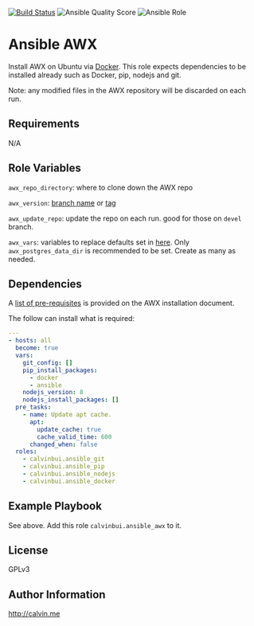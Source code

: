 [![Build Status](https://travis-ci.com/calvinbui/ansible-awx.svg?branch=master)](https://travis-ci.com/calvinbui/ansible-awx)
![Ansible Quality Score](https://img.shields.io/ansible/quality/35898.svg)
![Ansible Role](https://img.shields.io/ansible/role/d/35898.svg)

# Ansible AWX

Install AWX on Ubuntu via [Docker](https://github.com/ansible/awx/blob/devel/INSTALL.md#docker-or-docker-compose). This role expects dependencies to be installed already such as Docker, pip, nodejs and git.

Note: any modified files in the AWX repository will be discarded on each run.

##  Requirements

N/A

## Role Variables

`awx_repo_directory`: where to clone down the AWX repo

`awx_version`: [branch name](https://github.com/ansible/awx/branches) or [tag](https://github.com/ansible/awx/tags)

`awx_update_repo`: update the repo on each run. good for those on `devel` branch.

`awx_vars`: variables to replace defaults set in [here](https://github.com/ansible/awx/blob/devel/installer/inventory). Only `awx_postgres_data_dir` is recommended to be set. Create as many as needed.

## Dependencies

A [list of pre-requisites](https://github.com/ansible/awx/blob/devel/INSTALL.md#prerequisites) is provided on the AWX installation document.

The follow can install what is required:
```yaml
---
- hosts: all
  become: true
  vars:
    git_config: []
    pip_install_packages:
      - docker
      - ansible
    nodejs_version: 8
    nodejs_install_packages: []
  pre_tasks:
    - name: Update apt cache.
      apt:
        update_cache: true
        cache_valid_time: 600
      changed_when: false
  roles:
    - calvinbui.ansible_git
    - calvinbui.ansible_pip
    - calvinbui.ansible_nodejs
    - calvinbui.ansible_docker
```
## Example Playbook

See above. Add this role `calvinbui.ansible_awx` to it.

## License

GPLv3

## Author Information

http://calvin.me
